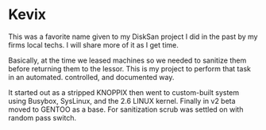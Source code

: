 # Kevix

This was a favorite name given to my DiskSan project I did in the past by my firms local techs. I will share more of it as I get time. 

Basically, at the time we leased machines so we needed to sanitize them before returning them to the lessor. This is my project to perform that task in an automated. controlled, and documented way.

It started out as a stripped KNOPPIX then went to custom-built system using Busybox, SysLinux, and the 2.6 LINUX kernel. Finally in v2 beta moved to GENTOO as a base. For sanitization scrub was settled on with random pass switch.

